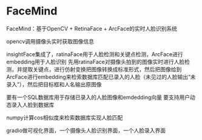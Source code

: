 # FaceMind
FaceMind：基于OpenCV + RetinaFace + ArcFace的实时人脸识别系统

opencv调用摄像头实时获取图像信息

insightFace集成了，ratinaFace用于人脸检测和关键点检测，ArcFace进行embedding用于人脸识别
    先用ratinaFace对摄像头拍到的图像实时进行人脸检测，并提取关键点，进行仿射变换把图像转换成标准形式，然后把图像给到ArcFace进行embedding来检索数据库匹配已录入的人脸（未见过的人脸输出“未录入”），然后把目标框和人名输出原图像

要有一个SQL数据库用于存储已录入的人脸图像和emdedding向量
要支持用户动态录入人脸到数据库

numpy计算cos相似度来检索数据库实现人脸匹配

gradio做可视化界面，一个摄像头人脸识别界面，一个人脸录入界面
